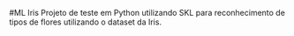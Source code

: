 #ML Iris
Projeto de teste em Python utilizando SKL para reconhecimento de tipos de flores utilizando o dataset da Iris.
